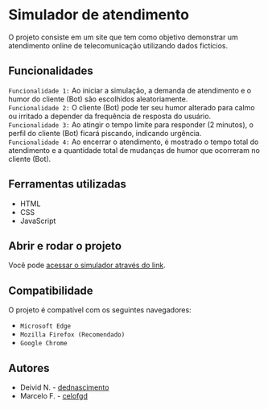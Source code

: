 # Simulador de atendimento
O projeto consiste em um site que tem como objetivo demonstrar um atendimento online de telecomunicação utilizando dados fictícios.

## Funcionalidades
`Funcionalidade 1:` Ao iniciar a simulação, a demanda de atendimento e o humor do cliente (Bot) são escolhidos aleatoriamente.  
`Funcionalidade 2:` O cliente (Bot) pode ter seu humor alterado para calmo ou irritado a depender da frequência de resposta do usuário.  
`Funcionalidade 3:` Ao atingir o tempo limite para responder (2 minutos), o perfil do cliente (Bot) ficará piscando, indicando urgência.  
`Funcionalidade 4:` Ao encerrar o atendimento, é mostrado o tempo total do atendimento e a quantidade total de mudanças de humor que ocorreram no cliente (Bot).

## Ferramentas utilizadas
* HTML
* CSS
* JavaScript

## Abrir e rodar o projeto
Você pode [acessar o simulador através do link](https://processosetreinamentos.github.io/simulador-atendimento/).

## Compatibilidade
O projeto é compatível com os seguintes navegadores:
* `Microsoft Edge`
* `Mozilla Firefox (Recomendado)`
* `Google Chrome`

## Autores
* Deivid N. - [dednascimento](https://github.com/dednascimento)
* Marcelo F. - [celofgd](https://github.com/celofgd)
